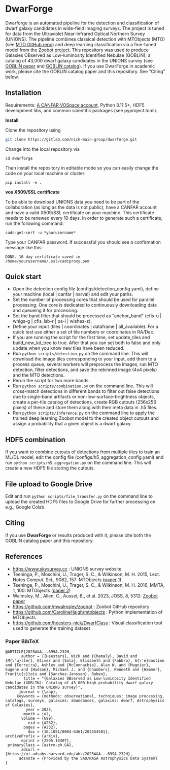 # DwarForge

Dwarforge is an automated pipeline for the detection and classification of dwarf galaxy candidates in wide-field imaging surveys. The project is tuned for data from the Ultraviolet Near-Infrared Optical Northern Survey (UNIONS). The pipeline combines classical detection with MTObjects (MTO) (see [MTO GitHub repo](https://github.com/CarolineHaigh/mtobjects)) and deep learning classification via a fine-tuned model from the [Zoobot project](https://github.com/mwalmsley/zoobot). This repository was used to produce Galaxies OBserved as Low-luminosity Identified Nebulae (GOBLIN); a catalog of 43,000 dwarf galaxy candidates in the UNIONS survey (see [GOBLIN paper](https://ui.adsabs.harvard.edu/abs/2025A%26A...699A.232H/abstract) and [GOBLIN catalog](https://cdsarc.cds.unistra.fr/viz-bin/cat/J/A+A/699/A232)). If you use DwarForge in academic work, please cite the GOBLIN catalog paper and this repository. See “Citing” below.

## Installation
Requirements: [A CANFAR VOSpace account](https://www.canfar.net/en/), Python 3.11.5+, HDF5 development libs, and common scientific packages (see pyproject.toml).

**Install**

Clone the repository using

```bash
git clone https://gitlab.com/nick-main-group/dwarforge.git
```

Change into the local repository via
```
cd dwarforge
```
Then install the repository in editable mode so you can easily change the code on your local machine or cluster:
```
pip install -e . 
```

**vos X509/SSL certificate**

To be able to download UNIONS data you need to be part of the collaboration (as long as the data is not public), have a CANFAR account and have a valid X509/SSL certificate on your machine. This certificate needs to be renewed every 10 days. In order to generate such a certificate, run the following command: 

```
cadc-get-cert -u *yourusername*
```

Type your CANFAR password. If successful you should see a confirmation message like this:

```
DONE. 10 day certificate saved in /home/yourusername/.ssl/cadcproxy.pem
```

## Quick start

- Open the detection config file (configs/detection_config.yaml), define your machine (local | canfar | narval) and edit your paths.
- Set the number of processing cores that should be used for parallel processing. One core is dedicated to continuously downloading data and queueing it for processing.
- Set the band filter that should be processed as "anchor_band" (cfis-u | whigs-g | cfis_lsb-r | ps-i | wishes-z).
- Define your input (tiles | coordinates | dataframe | all_available). For a quick test use either a set of tile numbers or coordinates in RA/Dec.
- If you are running the script for the first time, set update_tiles and build_new_kd_tree to true. After that you can set both to false and only update when you know new tiles have been reduced.
- Run ```python scripts/detection.py``` on the command line. This will download the image tiles corresponding to your input, add them to a process queue, several workers will preprocess the images, run MTO detection, filter detections, and save the rebinned image (4x4 pixels) and the MTO detections. 
- Rerun the script for two more bands.
- Run ```python scripts/combination.py``` on the command line. This will cross-match detections in different bands to filter out false detections due to single-band artifacts or non-low-surface-brightness objects, create a per-tile catalog of detections, create RGB cutouts (256x256 pixels) of these and store them along with their meta data in .h5 files.
- Run ```python scripts/inference.py``` on the command line to apply the trained deep learning Zoobot model to the created object cutouts and assign a probability that a given object is a dwarf galaxy.

## HDF5 combination
If you want to combine cutouts of detections from multiple tiles to train an ML/DL model, edit the config file (configs/h5_aggregation_config.yaml) and run ```python scripts/h5_aggregation.py``` on the command line. This will create a new HDF5 file storing the cutouts.

## File upload to Google Drive
Edit and run ```python scripts/file_transfer.py``` on the command line to upload the created HDF5 files to Google Drive for further processing on e.g., Google Colab.

## Citing
If you use **DwarForge** or results produced with it, please cite both the GOBLIN catalog paper and this repository.

## References
- https://www.skysurvey.cc : UNIONS survey website
- Teeninga, P., Moschini, U., Trager, S. C., & Wilkinson, M. H. 2015, Lect. Notes Comput. Sci., 9082, 157: MTObjects ([paper 1](https://link.springer.com/chapter/10.1007/978-3-319-18720-4_14))
- Teeninga, P., Moschini, U., Trager, S. C., & Wilkinson, M. H. 2016, MMTA, 1, 100: MTObjects ([paper 2](https://www.degruyterbrill.com/document/doi/10.1515/mathm-2016-0006/html))
- Walmsley, M., Allen, C., Aussel, B., et al. 2023, JOSS, 8, 5312: [Zoobot paper](https://joss.theoj.org/papers/10.21105/joss.05312)
- https://github.com/mwalmsley/zoobot          : Zoobot GitHub repository
- https://github.com/CarolineHaigh/mtobjects   : Python implementation of MTObjects
- https://github.com/heesters-nick/DwarfClass  : Visual classification tool used to generate the training dataset

### Paper BibTeX

```
@ARTICLE{2025A&A...699A.232H,
       author = {{Heesters}, Nick and {Chemaly}, David and {M{\"u}ller}, Oliver and {Sola}, Elisabeth and {Fabbro}, S{\'e}bastien and {Ferreira}, Ashley and {McConnachie}, Alan W. and {Magnier}, Eugene and {Hudson}, Michael J. and {Chambers}, Kenneth and {Hammer}, Fran{\c{c}}ois and {Sanchez-Janssen}, Ruben},
        title = "{Galaxies OBserved as Low-luminosity Identified Nebulae (GOBLIN): Catalog of 43 000 high-probability dwarf galaxy candidates in the UNIONS survey}",
      journal = {\aap},
     keywords = {methods: observational, techniques: image processing, catalogs, surveys, galaxies: abundances, galaxies: dwarf, Astrophysics of Galaxies},
         year = 2025,
        month = jul,
       volume = {699},
          eid = {A232},
        pages = {A232},
          doi = {10.1051/0004-6361/202554501},
archivePrefix = {arXiv},
       eprint = {2505.18307},
 primaryClass = {astro-ph.GA},
       adsurl = {https://ui.adsabs.harvard.edu/abs/2025A&A...699A.232H},
      adsnote = {Provided by the SAO/NASA Astrophysics Data System}
}
```
